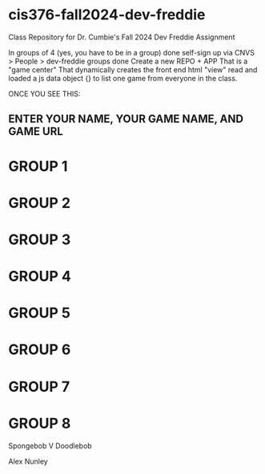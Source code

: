 # cis376-fall2024-dev-freddie
Class Repository for Dr. Cumbie's Fall 2024 Dev Freddie Assignment
<!-->In groups of 4 (yes, you have to be in a group) done
self-sign up via CNVS > People > dev-freddie groups done
Create a new REPO + APP 
That is a "game center" 
That dynamically creates the front end html "view"
read and loaded a js data object {}
to list one game from everyone in the class. 
</--> 

ONCE YOU SEE THIS:
<h2> ENTER YOUR NAME, YOUR GAME NAME, AND GAME URL 

<H1> GROUP 1 </H1>


<H1> GROUP 2 </H1>


<H1> GROUP 3 </H1>


<H1> GROUP 4 </H1>


<H1> GROUP 5 </H1>


<H1> GROUP 6 </H1>


<H1> GROUP 7 </H1>


<H1> GROUP 8 </H1>
<p>Spongebob V Doodlebob</p>
<p>Alex Nunley</p>

